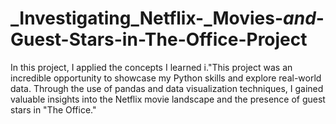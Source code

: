 # _Investigating_Netflix-_Movies-_and_-Guest-Stars-in-The-Office-Project
In this project, I applied the concepts I learned i."This project was an incredible opportunity to showcase my Python skills and explore real-world data. Through the use of pandas and data visualization techniques, I gained valuable insights into the Netflix movie landscape and the presence of guest stars in "The Office."
